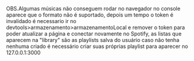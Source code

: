 OBS.Algumas músicas não conseguem rodar no navegador no console aparece que o formato não é suportado, depois um tempo o token é invalidado é necessario ir no devtools>armazenamento>armazenamentoLocal e remover o token para poder atualizar a página e conectar novamente no Spotify, as listas que aparecem na "library" são as playlists salva do usuário caso não tenha nenhuma criado é necessário criar suas próprias playlist para aparecer no 127.0.0.1:3000
